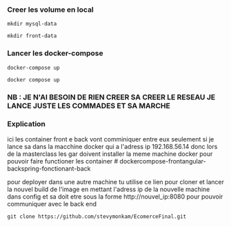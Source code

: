 
### Creer les volume en local


```
mkdir mysql-data
```

```
mkdir front-data
```


### Lancer les docker-compose


```
docker-compose up
```

```
docker compose up
```

### NB : JE N'AI BESOIN DE RIEN CREER SA CREER LE RESEAU JE LANCE JUSTE LES COMMADES ET SA MARCHE

### Explication


ici les container front e back vont comminiquer entre eux seulement si je lance sa dans la macchine docker qui a l'adress ip 192.168.56.14
donc lors de la masterclass les gar doivent installer la meme machine docker pour pouvoir faire functioner les container  # dockercompose-frontangular-backspring-fonctionant-back

pour deployer dans une autre machine tu utilise ce lien pour cloner et lancer la nouvel build de l'image en mettant l'adress ip de la nouvelle machine dans config et sa doit etre sous la 
forme http://nouvel_ip:8080 pour pouvoir communiquer avec le back end 
```
git clone https://github.com/stevymonkam/EcomerceFinal.git
```

